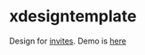 # xdesigntemplate

Design for [invites](https://e.rathnas.com). Demo is [here](https://i.rathnas.com/?iid=demo&preview=xdesigntemplate)
